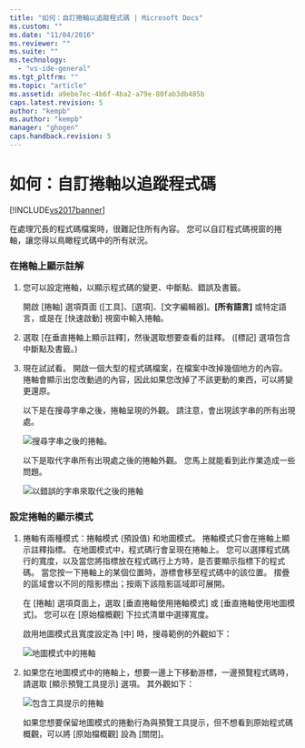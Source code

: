 ```yaml
---
title: "如何：自訂捲軸以追蹤程式碼 | Microsoft Docs"
ms.custom: ""
ms.date: "11/04/2016"
ms.reviewer: ""
ms.suite: ""
ms.technology: 
  - "vs-ide-general"
ms.tgt_pltfrm: ""
ms.topic: "article"
ms.assetid: a9ebe7ec-4b6f-4ba2-a79e-80fab3db485b
caps.latest.revision: 5
author: "kempb"
ms.author: "kempb"
manager: "ghogen"
caps.handback.revision: 5
---
```

# 如何：自訂捲軸以追蹤程式碼
[!INCLUDE[vs2017banner](../code-quality/includes/vs2017banner.md)]

在處理冗長的程式碼檔案時，很難記住所有內容。  您可以自訂程式碼視窗的捲軸，讓您得以鳥瞰程式碼中的所有狀況。  
  
### 在捲軸上顯示註解  
  
1.  您可以設定捲軸，以顯示程式碼的變更、中斷點、錯誤及書籤。  
  
     開啟 \[捲軸\] 選項頁面 \(\[工具\]、\[選項\]、\[文字編輯器\]。**\[所有語言\]** 或特定語言，或是在 \[快速啟動\] 視窗中輸入捲軸。  
  
2.  選取 \[在垂直捲軸上顯示註釋\]，然後選取想要查看的註釋。  \(\[標記\] 選項包含中斷點及書籤。\)  
  
3.  現在試試看。  開啟一個大型的程式碼檔案，在檔案中改掉幾個地方的內容。  捲軸會顯示出您改動過的內容，因此如果您改掉了不該更動的東西，可以將變更還原。  
  
     以下是在搜尋字串之後，捲軸呈現的外觀。  請注意，會出現該字串的所有出現處。  
  
     ![搜尋字串之後的捲軸。](~/docs/ide/media/enhancedscrollbarsearch.png "EnhancedScrollbarSearch")  
  
     以下是取代字串所有出現處之後的捲軸外觀。  您馬上就能看到此作業造成一些問題。  
  
     ![以錯誤的字串來取代之後的捲軸](~/docs/ide/media/enhancedscrollbarreplace.png "EnhancedScrollbarReplace")  
  
### 設定捲軸的顯示模式  
  
1.  捲軸有兩種模式：捲軸模式 \(預設值\) 和地圖模式。  捲軸模式只會在捲軸上顯示註釋指標。  在地圖模式中，程式碼行會呈現在捲軸上。  您可以選擇程式碼行的寬度，以及當您將指標放在程式碼行上方時，是否要顯示指標下的程式碼。  當您按一下捲軸上的某個位置時，游標會移至程式碼中的該位置。  摺疊的區域會以不同的陰影標出；按兩下該陰影區域即可展開。  
  
     在 \[捲軸\] 選項頁面上，選取 \[垂直捲軸使用捲軸模式\] 或 \[垂直捲軸使用地圖模式\]。  您可以在 \[原始檔概觀\] 下拉式清單中選擇寬度。  
  
     啟用地圖模式且寬度設定為 \[中\] 時，搜尋範例的外觀如下：  
  
     ![地圖模式中的捲軸](~/docs/ide/media/enhancedscrollbar.png "EnhancedScrollbar")  
  
2.  如果您在地圖模式中的捲軸上，想要一邊上下移動游標，一邊預覽程式碼時，請選取 \[顯示預覽工具提示\] 選項。  其外觀如下：  
  
     ![包含工具提示的捲軸](~/docs/ide/media/enhancedscrollbarsearchtooltip.png "EnhancedScrollbarSearchTooltip")  
  
     如果您想要保留地圖模式的捲動行為與預覽工具提示，但不想看到原始程式碼概觀，可以將 \[原始檔概觀\] 設為 \[關閉\]。